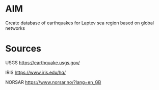 # AIM

Create database of earthquakes for Laptev sea region based on global networks

# Sources

USGS    https://earthquake.usgs.gov/

IRIS    https://www.iris.edu/hq/

NORSAR  https://www.norsar.no/?lang=en_GB
